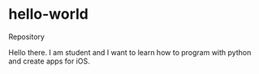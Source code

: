 # hello-world
Repository

Hello there. I am student and I want to learn how to program with python and create apps for iOS.
